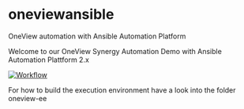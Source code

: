 # oneviewansible
OneView automation with Ansible Automation Platform

Welcome to our OneView Synergy Automation Demo with Ansible Automation Plattform 2.x

<p dir="auto"><a target="_blank" rel="noopener noreferrer" href="/Telsholz/oneviewansible/blob/main/images/AAP-Workflow.jpg"><img src="/Telsholz/oneviewansible/blob/main/images/AAP-Workflow.jpg" alt="Workflow" style="max-width: 100%;"></a></p>



For how to build the execution environment have a look into the folder oneview-ee


